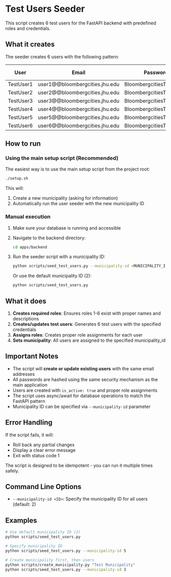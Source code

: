 # Test Users Seeder

This script creates 6 test users for the FastAPI backend with predefined roles and credentials.

## What it creates

The seeder creates 6 users with the following pattern:

| User | Email | Password | Role ID | Municipality ID |
|------|--------|----------|---------|-----------------|
| TestUser1 | user1@@bloombergcities.jhu.edu | BloombergcitiesTest2025. | 1 | (specified) |
| TestUser2 | user2@@bloombergcities.jhu.edu | BloombergcitiesTest2025. | 2 | (specified) |
| TestUser3 | user3@@bloombergcities.jhu.edu | BloombergcitiesTest2025. | 3 | (specified) |
| TestUser4 | user4@@bloombergcities.jhu.edu | BloombergcitiesTest2025. | 4 | (specified) |
| TestUser5 | user5@@bloombergcities.jhu.edu | BloombergcitiesTest2025. | 5 | (specified) |
| TestUser6 | user6@@bloombergcities.jhu.edu | BloombergcitiesTest2025. | 6 | (specified) |

## How to run

### Using the main setup script (Recommended)

The easiest way is to use the main setup script from the project root:

```bash
./setup.sh
```

This will:
1. Create a new municipality (asking for information)
2. Automatically run the user seeder with the new municipality ID

### Manual execution

1. Make sure your database is running and accessible
2. Navigate to the backend directory:
   ```bash
   cd apps/backend
   ```

3. Run the seeder script with a municipality ID:
   ```bash
   python scripts/seed_test_users.py --municipality-id <MUNICIPALITY_ID>
   ```

   Or use the default municipality ID (2):
   ```bash
   python scripts/seed_test_users.py
   ```

## What it does

1. **Creates required roles**: Ensures roles 1-6 exist with proper names and descriptions
2. **Creates/updates test users**: Generates 6 test users with the specified credentials
3. **Assigns roles**: Creates proper role assignments for each user
4. **Sets municipality**: All users are assigned to the specified municipality_id

## Important Notes

- The script will **create or update existing users** with the same email addresses
- All passwords are hashed using the same security mechanism as the main application
- Users are created with `is_active: true` and proper role assignments
- The script uses async/await for database operations to match the FastAPI pattern
- Municipality ID can be specified via `--municipality-id` parameter

## Error Handling

If the script fails, it will:
- Roll back any partial changes
- Display a clear error message
- Exit with status code 1

The script is designed to be idempotent - you can run it multiple times safely.

## Command Line Options

- `--municipality-id <ID>`: Specify the municipality ID for all users (default: 2)

## Examples

```bash
# Use default municipality ID (2)
python scripts/seed_test_users.py

# Specify municipality ID
python scripts/seed_test_users.py --municipality-id 5

# Create municipality first, then users
python scripts/create_municipality.py "Test Municipality"
python scripts/seed_test_users.py --municipality-id 3
```
